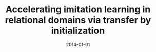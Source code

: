 ---
title: "Accelerating imitation learning in relational domains via transfer by initialization"
collection: publications
permalink: /publication/2014-01-01-Accelerating-imitation-learning-in-relational-domains-via-transfer-by-initialization
date: 2014-01-01
venue: 'Inductive Logic Programming: 23rd International Conference, ILP 2013, Rio de Janeiro, Brazil, August 28-30, 2013, Revised Selected Papers 23'
---